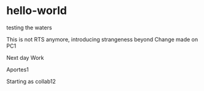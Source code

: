 # hello-world
testing the waters

This is not RTS anymore, introducing strangeness beyond
Change made on PC1

Next day Work

Aportes1

Starting as collab12
